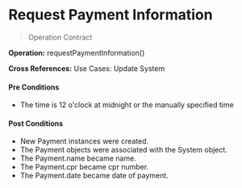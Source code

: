 # Request Payment Information

> Operation Contract

**Operation:** requestPaymentInformation()

**Cross References:** Use Cases: Update System

#### **Pre Conditions**

- The time is 12 o'clock at midnight or the manually specified time

#### **Post Conditions**

- New Payment instances were created.
- The Payment objects were associated with the System object.
- The Payment.name became name.
- The Payment.cpr became cpr number.
- The Payment.date became date of payment.
